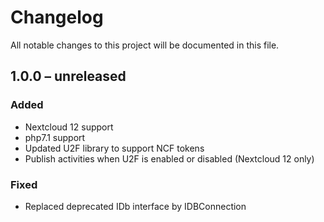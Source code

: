 # Changelog
All notable changes to this project will be documented in this file.

## 1.0.0 – unreleased
### Added
- Nextcloud 12 support
- php7.1 support
- Updated U2F library to support NCF tokens
- Publish activities when U2F is enabled or disabled (Nextcloud 12 only)

### Fixed
- Replaced deprecated IDb interface by IDBConnection
